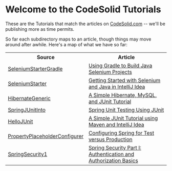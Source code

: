 Welcome to the CodeSolid Tutorials
=========

These are the Tutorials that match the articles on <a href="http://www.codesolid.com">CodeSolid.com</a> -- we'll be publishing more as time permits.

So far each subdirectory maps to an article, though things may move around after awhile.  Here's a map of what we have so far:

<table>
<tr><th>Source</th><th>Article</th></tr>
<tr>
	<td><a href="https://github.com/CodeSolid/tutorials/tree/master/SeleniumStarterGradle">SeleniumStarterGradle</a></td>
	<td><a href="http://www.codesolid.com/using-gradle-to-build-java-selenium-projects/">Using Gradle to Build Java Selenium Projects</a></td>
</tr>
<tr>
	<td><a href="https://github.com/CodeSolid/tutorials/tree/master/SeleniumStarter">SeleniumStarter</a></td>
	<td><a href="http://codesolid.com/getting-started-with-selenium-in-intellij-idea/">Getting Started with Selenium and Java in IntelliJ Idea</a></td>
</tr>
<tr>
	<td><a href="https://github.com/CodeSolid/tutorials/tree/master/HibernateGeneric">HibernateGeneric</a></td>
	<td><a href="http://codesolid.com/a-simple-hibernate-mysql-and-junit-tutorial/">A Simple Hibernate, MySQL, and JUnit Tutorial</a></td>
</tr>
<tr>	
	<td><a href="https://github.com/CodeSolid/tutorials/tree/master/SpringJUnitIntro">SpringJUnitInto</a></td>
	<td><a href="http://codesolid.com/spring-unit-testing-using-junit/">Spring Unit Testing Using JUnit</a></td>
</td>
</tr>

<tr>
	<td><a href="https://github.com/CodeSolid/tutorials/tree/master/HelloJUnit">HelloJUnit</a></a></td>
	<td><a href="http://codesolid.com/a-simple-junit-tutorial-using-maven-and-intellij-idea/">A Simple JUnit Tutorial using Maven and IntelliJ Idea</a></td>
</tr>
<tr>
	<td><a href="https://github.com/CodeSolid/tutorials/tree/master/PropertyPlaceholderConfigurer">PropertyPlaceholderConfigurer</a></a></td>
	<td><a href="http://codesolid.com/configuring-spring-for-test-versus-production/">Configuring Spring for Test versus Production</a></td>
</tr>
<tr>
	<td><a href="https://github.com/CodeSolid/tutorials/tree/master/SpringSecurity1">SpringSecurity1</a></a></td>
	<td><a href="http://codesolid.com/spring-security-part-i-spring-authentication-and-authorization-basics/">Spring Security Part I:  Authentication and Authorization Basics</td>
</tr>
</table>
